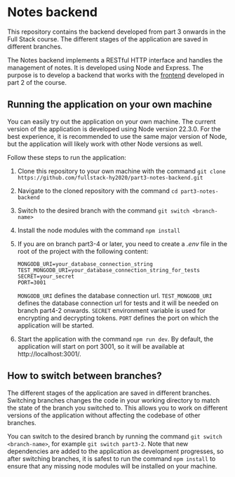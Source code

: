 # Notes backend

This repository contains the backend developed from part 3 onwards in the Full Stack course. The different stages of the application are saved in different branches.

The Notes backend implements a RESTful HTTP interface and handles the management of notes. It is developed using Node and Express. The purpose is to develop a backend that works with the [frontend](https://github.com/fullstack-hy2020/part2-notes-frontend/tree/part3-1) developed in part 2 of the course.

## Running the application on your own machine

You can easily try out the application on your own machine. The current version of the application is developed using Node version 22.3.0. For the best experience, it is recommended to use the same major version of Node, but the application will likely work with other Node versions as well.

Follow these steps to run the application:

1. Clone this repository to your own machine with the command `git clone https://github.com/fullstack-hy2020/part3-notes-backend.git`

2. Navigate to the cloned repository with the command `cd part3-notes-backend`

3. Switch to the desired branch with the command `git switch <branch-name>`

4. Install the node modules with the command `npm install`

5. If you are on branch part3-4 or later, you need to create a _.env_ file in the root of the project with the following content:

   ```
   MONGODB_URI=your_database_connection_string
   TEST_MONGODB_URI=your_database_connection_string_for_tests
   SECRET=your_secret
   PORT=3001
   ```

   `MONGODB_URI` defines the database connection url. `TEST_MONGODB_URI` defines the database connection url for tests and it will be needed on branch part4-2 onwards. `SECRET` environment variable is used for encrypting and decrypting tokens. `PORT` defines the port on which the application will be started.

6. Start the application with the command `npm run dev`. By default, the application will start on port 3001, so it will be available at http://localhost:3001/.

## How to switch between branches?

The different stages of the application are saved in different branches. Switching branches changes the code in your working directory to match the state of the branch you switched to. This allows you to work on different versions of the application without affecting the codebase of other branches.

You can switch to the desired branch by running the command `git switch <branch-name>`, for example `git switch part3-2`. Note that new dependencies are added to the application as development progresses, so after switching branches, it is safest to run the command `npm install` to ensure that any missing node modules will be installed on your machine.
